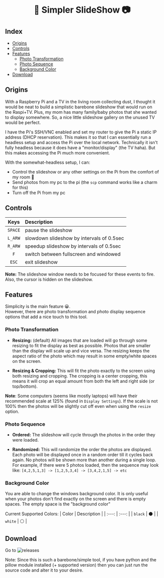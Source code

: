 <div align="center">
<h1>📸 Simpler SlideShow 📷</h1>
</div>

## Index
- [Origins](#origins)
- [Controls](#controls)
- [Features](#features)
	- [Photo Transformation](#photo-transformation)
	- [Photo Sequence](#photo-sequence)
	- [Background Color](#background-color)
- [Download](#download)

## Origins
With a Raspberry Pi and a TV in the living room collecting dust, I thought it would be neat to build a simplistic barebone slideshow that would run on the Raspi+TV. Plus, my mom has many family/baby photos that she wanted to display somewhere. So, a nice little slideshow gallery on the unused TV would be perfect.

I have the Pi's SSH/VNC enabled and set my router to give the Pi a static IP address (DHCP reservation). This makes it so that I can essentially run a headless setup and access the Pi over the local network. Technically it isn't fully headless because it does have a "monitor/display" (the TV haha). But this makes accessing the Pi much more convenient.

With the somewhat-headless setup, I can:
- Control the slideshow or any other settings on the Pi from the comfort of my room 🙂
- Send photos from my pc to the pi (the `scp` command works like a charm for this)
- Turn off the Pi from my pc

## Controls
| Keys | Description |
| :---: | :--- |
| `SPACE` | pause the slideshow|
| `L_ARW` | slowdown slideshow by intervals of 0.5sec |
| `R_ARW` | speedup slideshow by intervals of 0.5sec  |
| `F` | switch between fullscreen and windowed |
| `ESC` | exit slideshow |

**Note:** The slideshow window needs to be focused for these events to fire. Also, the cursor is hidden on the slideshow.

## Features

Simplicity is the main feature 😀.<br>
However, there are photo transformation and photo display sequence options that add a nice touch to this tool.

### Photo Transformation

- **Resizing:** (default) All images that are loaded will go through some resizing to fit the display as best as possible. Photos that are smaller than the display will scale up and vice versa. The resizing keeps the aspect ratio of the photo which may result in some empty/white spaces on the screen.

- **Resizing & Cropping:** This will fit the photo exactly to the screen using both resizing and cropping. The cropping is a center cropping, this means it will crop an equal amount from both the left and right side (or top/bottom). 

**Note**: Some computers (seems like mostly laptops) will have their recommended scale at 125% (found in `Display Settings`). If the scale is not 100% then the photos will be slightly cut off even when using the `resize` option.

### Photo Sequence

- **Ordered:** The slideshow will cycle through the photos in the order they were loaded.

- **Randomized:** This will randomize the order the photos are displayed. Each photo will be displayed once in a random order till it cycles back again. No photos will be shown more than another during a single loop. For example, if there were 5 photos loaded, then the sequence may look like: `[4,2,5,1,3] -> [1,2,5,3,4] -> [3,4,2,1,5] -> etc`

### Background Color

You are able to change the windows background color. It is only useful when your photos don't find exactly on the screen and there is empty spaces. The empty space is the "background color"

Current Supported Colors:
| Color | Description |
| :---: | :---: |
| `black` | ⚫ |
| `white` | ⚪ |

## Download
Go to ![releases](https://github.com/AnthonyN3/simpler-slideshow/releases)

Note: Since this is such a barebone/simple tool, if you have python and the pillow module installed (+ supported version)
then you can just run the source code and alter it to your desire.
